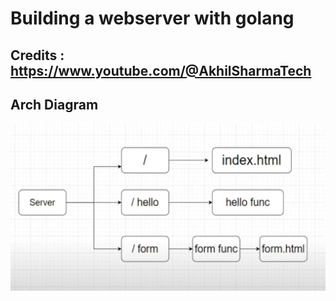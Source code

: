 # Building a webserver with golang
## Credits : https://www.youtube.com/@AkhilSharmaTech

## Arch Diagram
![Arch Diagram](./webserver.png)

